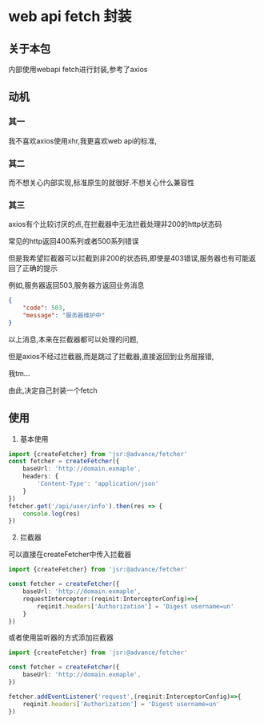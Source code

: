 # web api fetch 封装

## 关于本包

内部使用webapi fetch进行封装,参考了axios



## 动机
### 其一
我不喜欢axios使用xhr,我更喜欢web api的标准,
### 其二
而不想关心内部实现,标准原生的就很好.不想关心什么兼容性

### 其三
axios有个比较讨厌的点,在拦截器中无法拦截处理非200的http状态码

常见的http返回400系列或者500系列错误

但是我希望拦截器可以拦截到非200的状态码,即使是403错误,服务器也有可能返回了正确的提示

例如,服务器返回503,服务器方返回业务消息
```json
{
    "code": 503,
    "message": "服务器维护中"
}
```
以上消息,本来在拦截器都可以处理的问题,

但是axios不经过拦截器,而是跳过了拦截器,直接返回到业务层报错,

我tm...

由此,决定自己封装一个fetch

## 使用

1. 基本使用

```typescript
import {createFetcher} from 'jsr:@advance/fetcher'
const fetcher = createFetcher({
    baseUrl: 'http://domain.exmaple',
    headers: {
        'Content-Type': 'application/json'
    }
})
fetcher.get('/api/user/info').then(res => {
    console.log(res)
})
```

2. 拦截器

可以直接在createFetcher中传入拦截器
```typescript
import {createFetcher} from 'jsr:@advance/fetcher'

const fetcher = createFetcher({
    baseUrl: 'http://domain.exmaple',
    requestInterceptor:(reqinit:InterceptorConfig)=>{
        reqinit.headers['Authorization'] = 'Digest username=un'
    }
})


```


或者使用监听器的方式添加拦截器


```typescript
import {createFetcher} from 'jsr:@advance/fetcher'

const fetcher = createFetcher({
    baseUrl: 'http://domain.exmaple',
})

fetcher.addEventListener('request',(reqinit:InterceptorConfig)=>{
    reqinit.headers['Authorization'] = 'Digest username=un'
})
